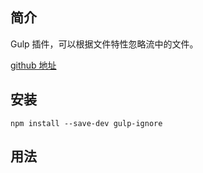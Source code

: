 ## 简介

Gulp 插件，可以根据文件特性忽略流中的文件。

[github 地址](https://github.com/robrich/gulp-ignore)

## 安装

```
npm install --save-dev gulp-ignore
```

## 用法



